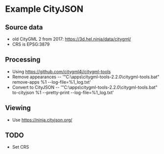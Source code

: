 # Example CityJSON

## Source data
- old CityGML 2 from 2017: https://3d.hel.ninja/data/citygml/
- CRS is EPSG:3879

## Processing
- Using https://github.com/citygml4j/citygml-tools
- Remove appearances
-- '"C:\apps\citygml-tools-2.2.0\citygml-tools.bat" remove-apps %1 --log-file=%1_log.txt'
- Convert to CityJSON
-- '"C:\apps\citygml-tools-2.2.0\citygml-tools.bat" to-cityjson %1 --pretty-print --log-file=%1_log.txt'

## Viewing
- Use https://ninja.cityjson.org/

## TODO
- Set CRS
